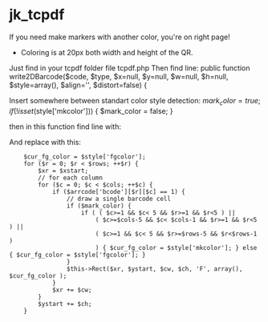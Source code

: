 # jk_tcpdf
If you need make markers with another color, you're on right page!
* Coloring is at 20px both width and height of the QR.

Just find in your tcpdf folder file tcpdf.php
Then find line:
public function write2DBarcode($code, $type, $x=null, $y=null, $w=null, $h=null, $style=array(), $align='', $distort=false) {

Insert somewhere between standart color style detection:
$mark_color = true;
if (!isset($style['mkcolor'])) {
		$mark_color = false;
}

then in this function find line with:



And replace with this:

		$cur_fg_color = $style['fgcolor'];
		for ($r = 0; $r < $rows; ++$r) {
			$xr = $xstart;
			// for each column
			for ($c = 0; $c < $cols; ++$c) {
				if ($arrcode['bcode'][$r][$c] == 1) {
					// draw a single barcode cell
					if ($mark_color) {
						if ( ( $c>=1 && $c< 5 && $r>=1 && $r<5 ) || 
							( $c>=$cols-5 && $c< $cols-1 && $r>=1 && $r<5 ) ||
							( $c>=1 && $c< 5 && $r>=$rows-5 && $r<$rows-1 )
							) { $cur_fg_color = $style['mkcolor']; } else { $cur_fg_color = $style['fgcolor']; }
					}
					$this->Rect($xr, $ystart, $cw, $ch, 'F', array(), $cur_fg_color );
				}
				$xr += $cw;
			}
			$ystart += $ch;
		}
